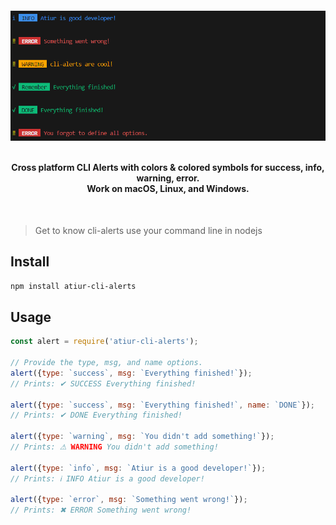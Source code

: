 <h4 align="center">
    <a href="https://github.com/ati/cli-alerts">
        <img src="https://raw.githubusercontent.com/ati07/cli-alerts/refs/heads/main/.github/cli-alerts.png" alt="cli-alerts screenshot" />
    </a>
    <br>
    <br>

Cross platform CLI Alerts with colors & colored symbols for success, info, warning, error.
<br>
Work on macOS, Linux, and Windows.


</h4>

<br>

> Get to know cli-alerts use your command line in nodejs

## Install

```sh
npm install atiur-cli-alerts
```

## Usage

```js
const alert = require('atiur-cli-alerts');

// Provide the type, msg, and name options.
alert({type: `success`, msg: `Everything finished!`});
// Prints: ✔ SUCCESS Everything finished!

alert({type: `success`, msg: `Everything finished!`, name: `DONE`});
// Prints: ✔ DONE Everything finished!

alert({type: `warning`, msg: `You didn't add something!`});
// Prints: ⚠ WARNING You didn't add something!

alert({type: `info`, msg: `Atiur is a good developer!`});
// Prints: ℹ INFO Atiur is a good developer!

alert({type: `error`, msg: `Something went wrong!`});
// Prints: ✖ ERROR Something went wrong!
```
